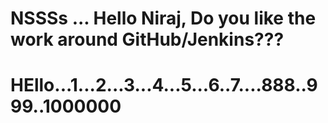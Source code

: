 # NSSSs ... Hello Niraj, Do you like the work around GitHub/Jenkins??? 
# HEllo...1...2...3...4...5...6..7....888..999..1000000
